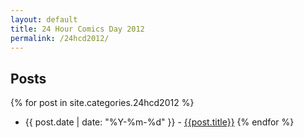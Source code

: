 ```yaml
---
layout: default
title: 24 Hour Comics Day 2012
permalink: /24hcd2012/
---
```

Posts
--
{% for post in site.categories.24hcd2012 %}
* {{ post.date | date: "%Y-%m-%d" }} - [{{post.title}}]({{post.url}})
{% endfor %}

